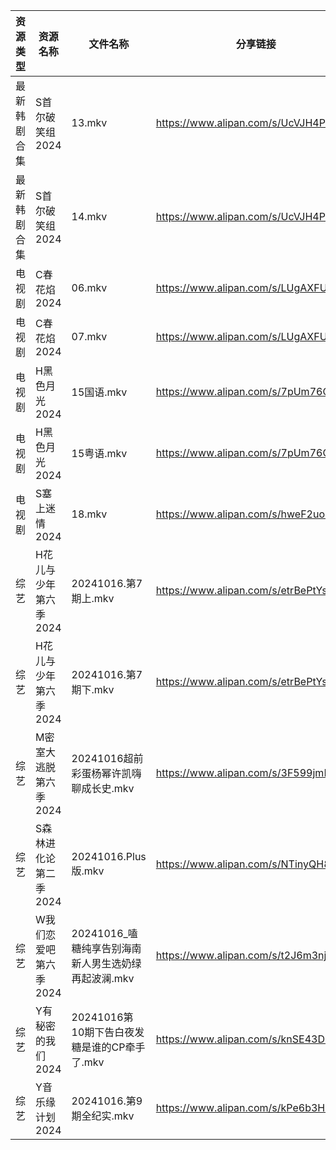 | 资源类型   | 资源名称          | 文件名称                             | 分享链接                                 | 更新时间                |
| ------ | ------------- | -------------------------------- | ------------------------------------ | ------------------- |
| 最新韩剧合集 | S首尔破笑组2024    | 13.mkv                           | https://www.alipan.com/s/UcVJH4PiXSw | 2024-10-16 16:06:05 |
| 最新韩剧合集 | S首尔破笑组2024    | 14.mkv                           | https://www.alipan.com/s/UcVJH4PiXSw | 2024-10-16 16:06:05 |
| 电视剧    | C春花焰2024      | 06.mkv                           | https://www.alipan.com/s/LUgAXFU2qtc | 2024-10-16 14:05:13 |
| 电视剧    | C春花焰2024      | 07.mkv                           | https://www.alipan.com/s/LUgAXFU2qtc | 2024-10-16 14:05:13 |
| 电视剧    | H黑色月光2024     | 15国语.mkv                         | https://www.alipan.com/s/7pUm76Qoqso | 2024-10-16 14:05:29 |
| 电视剧    | H黑色月光2024     | 15粤语.mkv                         | https://www.alipan.com/s/7pUm76Qoqso | 2024-10-16 14:05:29 |
| 电视剧    | S塞上迷情2024     | 18.mkv                           | https://www.alipan.com/s/hweF2uo2WDH | 2024-10-16 14:05:59 |
| 综艺     | H花儿与少年第六季2024 | 20241016.第7期上.mkv                | https://www.alipan.com/s/etrBePtYsJ7 | 2024-10-16 14:06:41 |
| 综艺     | H花儿与少年第六季2024 | 20241016.第7期下.mkv                | https://www.alipan.com/s/etrBePtYsJ7 | 2024-10-16 14:06:40 |
| 综艺     | M密室大逃脱第六季2024 | 20241016超前彩蛋杨幂许凯嗨聊成长史.mkv        | https://www.alipan.com/s/3F599jmMJTn | 2024-10-16 14:06:51 |
| 综艺     | S森林进化论第二季2024 | 20241016.Plus版.mkv               | https://www.alipan.com/s/NTinyQH8gfp | 2024-10-16 14:07:33 |
| 综艺     | W我们恋爱吧第六季2024 | 20241016_嗑糖纯享告别海南新人男生选奶绿再起波澜.mkv | https://www.alipan.com/s/t2J6m3nj1EP | 2024-10-16 14:07:45 |
| 综艺     | Y有秘密的我们2024   | 20241016第10期下告白夜发糖是谁的CP牵手了.mkv   | https://www.alipan.com/s/knSE43DBBa6 | 2024-10-16 14:08:05 |
| 综艺     | Y音乐缘计划2024    | 20241016.第9期全纪实.mkv              | https://www.alipan.com/s/kPe6b3HqDbN | 2024-10-16 14:08:08 |
